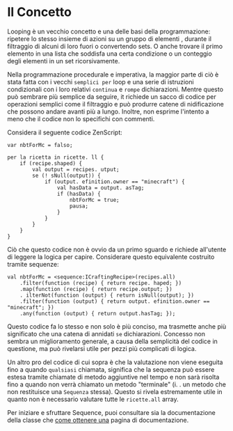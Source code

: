 # Il Concetto

Looping è un vecchio concetto e una delle basi della programmazione: ripetere lo stesso insieme di azioni su un gruppo di elementi , durante il filtraggio di alcuni di loro fuori o convertendo sets. O anche trovare il primo elemento in una lista che soddisfa una certa condizione o un conteggio degli elementi in un set ricorsivamente.

Nella programmazione procedurale e imperativa, la maggior parte di ciò è stata fatta con i vecchi `semplici per` loop e una serie di istruzioni condizionali con i loro relativi `continua` e `rompe` dichiarazioni. Mentre questo può sembrare più semplice da seguire, it richiede un sacco di codice per operazioni semplici come il filtraggio e può produrre catene di nidificazione che possono andare avanti più a lungo. Inoltre, non esprime l'intento a meno che il codice non lo specifichi con commenti.

Considera il seguente codice ZenScript:

```zenscript
var nbtForMc = falso;

per la ricetta in ricette. ll {
    if (recipe.shaped) {
        val output = recipes. utput;
        se (! sNull(output)) {
            if (output. efinition.owner == "minecraft") {
                val hasData = output. asTag;
                if (hasData) {
                    nbtForMc = true;
                    pausa;
                }
            }
        }
    }
}
```

Ciò che questo codice non è ovvio da un primo sguardo e richiede all'utente di leggere la logica per capire. Considerare questo equivalente costruito tramite sequenze:

```zenscript
val nbtForMc = <sequence:ICraftingRecipe>(recipes.all)
    .filter(function (recipe) { return recipe. haped; })
    .map(function (recipe) { return recipe.output; })
    . ilterNot(function (output) { return isNull(output); })
    .filter(function (output) { return output. efinition.owner == "minecraft"; })
    .any(function (output) { return output.hasTag; });
```

Questo codice fa lo stesso e non solo è più conciso, ma trasmette anche più significato che una catena di annidati `se` dichiarazioni. Concesso non sembra un miglioramento generale, a causa della semplicità del codice in questione, ma può rivelarsi utile per pezzi più complicati di logica.

Un altro pro del codice di cui sopra è che la valutazione non viene eseguita fino a quando `qualsiasi` chiamata, significa che la sequenza può essere estesa tramite chiamate di metodo aggiuntive nel tempo e non sarà risolta fino a quando non verrà chiamato un metodo "terminale" (i. . un metodo che non restituisce una `Sequenza` stessa). Questo si rivela estremamente utile in quanto non è necessario valutare tutte le `ricette.all` array.

Per iniziare e sfruttare Sequence, puoi consultare sia la documentazione della classe [](/Mods/Boson/Sequences/Docs/) che [come ottenere una](/Mods/Boson/Sequences/Obtaining/) pagina di documentazione.
